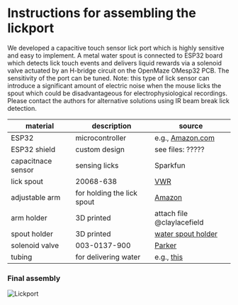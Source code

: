 # Instructions for assembling the lickport

We developed a capacitive touch sensor lick port which is highly sensitive and easy to implement. A metal water spout is connected to ESP32 board which detects lick touch events and delivers liquid rewards via a solenoid valve actuated by an H-bridge circuit on the OpenMaze OMesp32 PCB. The sensitivity of the port can be tuned. Note: this type of lick sensor can introduce a significant amount of electric noise when the mouse licks the spout which could be disadvantageous for electrophysiological recordings. Please contact the authors for alternative solutions using IR beam break lick detection. 

| material | description | source |
| -------- | ----------- | ------ | 
|ESP32 | microcontroller | e.g., [Amazon.com](https://www.amazon.com/s?k=ESP32&crid=ZCZ3J597DJO9&sprefix=esp32%2Caps%2C94&ref=nb_sb_noss_1)|
|ESP32 shield| custom design | see files: ????? |
|capacitnace sensor|sensing licks|Sparkfun|
| lick spout | 20068-638 | [VWR](https://us.vwr.com/store/) |
|adjustable arm| for holding the lick spout | [Amazon](https://www.amazon.com/Magnetic-Adjustable-Indicator-Holder-Digital/dp/B00L5T2ZA8) |
|arm holder| 3D printed| attach file @claylacefield|
|spout holder| 3D printed | [water spout holder](water%20spout%20holder%20for%2016%20needle.stl) |
|solenoid valve |003-0137-900 | [Parker]([003-0137-900](https://ph.parker.com/us/12051/en/series-3-miniature-inert-liquid-valve/003-0137-900))|
|tubing | for delivering water| e.g., [this](https://www.fishersci.com/shop/products/exel-international-iv-administration-set-2/p-2624960)|

### Final assembly

![Lickport](../media/wheel_lickport_assembly.png)